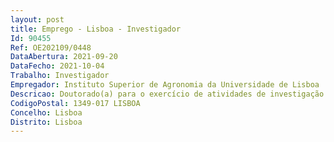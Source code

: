 ```yaml
--- 
layout: post
title: Emprego - Lisboa - Investigador
Id: 90455
Ref: OE202109/0448
DataAbertura: 2021-09-20
DataFecho: 2021-10-04
Trabalho: Investigador
Empregador: Instituto Superior de Agronomia da Universidade de Lisboa
Descricao: Doutorado(a) para o exercício de atividades de investigação científica na(s) área (s) científica (s) de Recursos Genéticos e na Produção e tecnologia de Produtos tropicais aplicada ao agroecossistema do Cajueiro em regime de contrato de trabalho em funções públicas a termo resolutivo certo com vista à execução de tarefas no âmbito do projeto GenoCash intitulado “Avaliação fenótipo genótipo dos recursos genéticos do cajueiro como medida para a produção sustentável na Guiné Bissau (África Ocidental)”, com a referência PTDC ASP AGR 0760 2020
CodigoPostal: 1349-017 LISBOA
Concelho: Lisboa
Distrito: Lisboa
--- 
```

